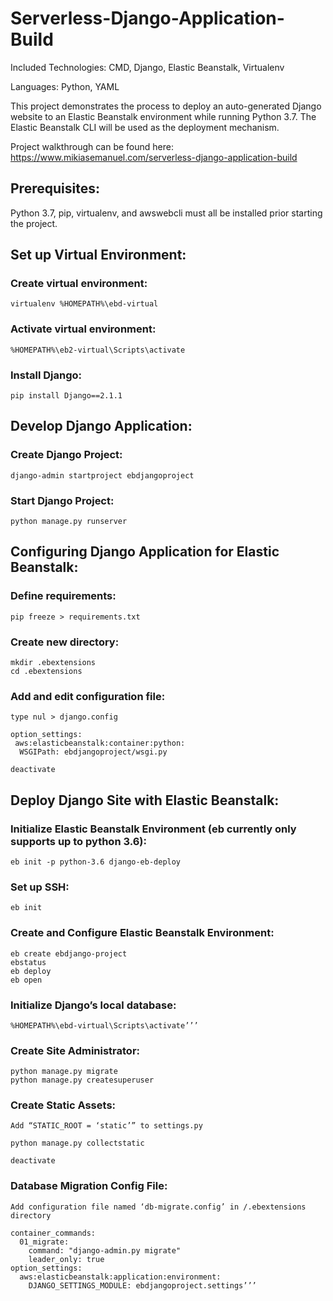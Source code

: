 # Serverless-Django-Application-Build

Included Technologies: CMD, Django, Elastic Beanstalk, Virtualenv

Languages: Python, YAML

This project demonstrates the process to deploy an auto-generated Django website to an Elastic Beanstalk environment while running Python 3.7. The Elastic Beanstalk CLI will be used as the deployment mechanism.

Project walkthrough can be found here: https://www.mikiasemanuel.com/serverless-django-application-build

## Prerequisites:

Python 3.7, pip, virtualenv, and awswebcli must all be installed prior starting the project. 

## Set up Virtual Environment:

### Create virtual environment:
```
virtualenv %HOMEPATH%\ebd-virtual
```

### Activate virtual environment:
``` 
%HOMEPATH%\eb2-virtual\Scripts\activate
```

### Install Django:
```
pip install Django==2.1.1
```

## Develop Django Application: 

### Create Django Project:
```
django-admin startproject ebdjangoproject
```

### Start Django Project:
```
python manage.py runserver
```

## Configuring Django Application for Elastic Beanstalk:

### Define requirements:
```
pip freeze > requirements.txt
```

### Create new directory:
```
mkdir .ebextensions
cd .ebextensions
```

### Add and edit configuration file:
```
type nul > django.config
```
```
option_settings:
 aws:elasticbeanstalk:container:python:
  WSGIPath: ebdjangoproject/wsgi.py
```
```
deactivate
```

## Deploy Django Site with Elastic Beanstalk: 

### Initialize Elastic Beanstalk Environment (eb currently only supports up to python 3.6):
```
eb init -p python-3.6 django-eb-deploy
```

### Set up SSH:
```
eb init
```

### Create and Configure Elastic Beanstalk Environment:

```
eb create ebdjango-project
ebstatus
eb deploy
eb open
```

### Initialize Django’s local database:

```
%HOMEPATH%\ebd-virtual\Scripts\activate’’’
```

### Create Site Administrator:

```
python manage.py migrate
python manage.py createsuperuser
```

### Create Static Assets:

```
Add “STATIC_ROOT = ‘static’” to settings.py
```

```
python manage.py collectstatic
```

```
deactivate
```

### Database Migration Config File:

```
Add configuration file named ‘db-migrate.config’ in /.ebextensions directory
```
```
container_commands:
  01_migrate:
    command: "django-admin.py migrate"
    leader_only: true
option_settings:
  aws:elasticbeanstalk:application:environment:
    DJANGO_SETTINGS_MODULE: ebdjangoproject.settings’’’
```



